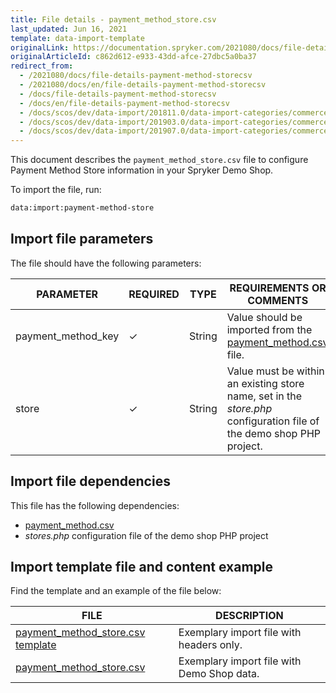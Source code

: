```yaml
---
title: File details - payment_method_store.csv
last_updated: Jun 16, 2021
template: data-import-template
originalLink: https://documentation.spryker.com/2021080/docs/file-details-payment-method-storecsv
originalArticleId: c862d612-e933-43dd-afce-27dbc5a0ba37
redirect_from:
  - /2021080/docs/file-details-payment-method-storecsv
  - /2021080/docs/en/file-details-payment-method-storecsv
  - /docs/file-details-payment-method-storecsv
  - /docs/en/file-details-payment-method-storecsv
  - /docs/scos/dev/data-import/201811.0/data-import-categories/commerce-setup/file-details-payment-method-store.csv.html
  - /docs/scos/dev/data-import/201903.0/data-import-categories/commerce-setup/file-details-payment-method-store.csv.html
  - /docs/scos/dev/data-import/201907.0/data-import-categories/commerce-setup/file-details-payment-method-store.csv.html
---
```


This document describes the `payment_method_store.csv` file to configure Payment Method Store information in your Spryker Demo Shop.

To import the file, run:

```bash
data:import:payment-method-store
```

## Import file parameters

The file should have the following parameters:

| PARAMETER | REQUIRED | TYPE | REQUIREMENTS OR COMMENTS | DESCRIPTION |
|-|-|-|-|-|
| payment_method_key | &check; | String | Value should be imported from the [payment_method.csv](/docs/scos/dev/data-import/{{page.version}}/data-import-categories/commerce-setup/file-details-payment-method.csv.html) file. | Identifier of the payment method. |
| store | &check; | String | Value must be within an existing store name, set in the *store.php* configuration file of the demo shop PHP project. | Name of the store. |


## Import file dependencies

This file has the following dependencies:

* [payment_method.csv](/docs/scos/dev/data-import/{{page.version}}/data-import-categories/commerce-setup/file-details-payment-method.csv.html)
* *stores.php* configuration file of the demo shop PHP project

## Import template file and content example

Find the template and an example of the file below:

| FILE | DESCRIPTION |
| --- | --- |
| [payment_method_store.csv template](https://spryker.s3.eu-central-1.amazonaws.com/docs/Developer+Guide/Back-End/Data+Manipulation/Data+Ingestion/Data+Import/Data+Import+Categories/Commerce+Setup/Template+payment_method_store.csv) | Exemplary import file with headers only. |
| [payment_method_store.csv](https://spryker.s3.eu-central-1.amazonaws.com/docs/Developer+Guide/Back-End/Data+Manipulation/Data+Ingestion/Data+Import/Data+Import+Categories/Commerce+Setup/payment_method_store.csv) | Exemplary import file with Demo Shop data. |
